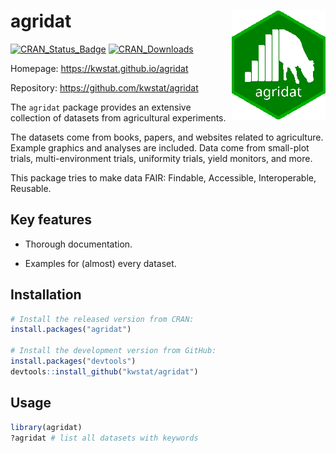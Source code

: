 # agridat <img src="man/figures/logo.png" align="right" />

[![CRAN_Status_Badge](http://www.r-pkg.org/badges/version/agridat)](https://cran.r-project.org/package=agridat)
[![CRAN_Downloads](https://cranlogs.r-pkg.org/badges/agridat)](https://cranlogs.r-pkg.org/badges/agridat)

Homepage: https://kwstat.github.io/agridat

Repository: https://github.com/kwstat/agridat

The `agridat` package provides an extensive collection of datasets from agricultural experiments.

The datasets come from books, papers, and websites related to agriculture.
Example graphics and analyses are included. Data come from small-plot trials,
multi-environment trials, uniformity trials, yield monitors, and more.

This package tries to make data FAIR: Findable, Accessible, Interoperable, Reusable.

## Key features

* Thorough documentation.

* Examples for (almost) every dataset.

## Installation

```R
# Install the released version from CRAN:
install.packages("agridat")

# Install the development version from GitHub:
install.packages("devtools")
devtools::install_github("kwstat/agridat")
```

## Usage

```R
library(agridat)
?agridat # list all datasets with keywords
```
